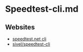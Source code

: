 # Speedtest-cli.md

## Websites

* [speedtest.net cli](https://www.speedtest.net/apps/cli)
* [sivel/speedtest-cli](https://github.com/sivel/speedtest-cli)
